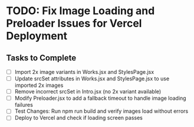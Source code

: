 # TODO: Fix Image Loading and Preloader Issues for Vercel Deployment

## Tasks to Complete
- [ ] Import 2x image variants in Works.jsx and StylesPage.jsx
- [ ] Update srcSet attributes in Works.jsx and StylesPage.jsx to use imported 2x images
- [ ] Remove incorrect srcSet in Intro.jsx (no 2x variant available)
- [ ] Modify Preloader.jsx to add a fallback timeout to handle image loading failures
- [ ] Test Changes: Run npm run build and verify images load without errors
- [ ] Deploy to Vercel and check if loading screen passes
